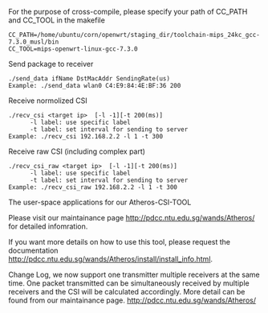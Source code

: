 For the purpose of cross-compile, please specify your path of CC_PATH and CC_TOOL in the makefile
```
CC_PATH=/home/ubuntu/corn/openwrt/staging_dir/toolchain-mips_24kc_gcc-7.3.0_musl/bin
CC_TOOL=mips-openwrt-linux-gcc-7.3.0
```
Send package to receiver
```
./send_data ifName DstMacAddr SendingRate(us)
Example: ./send_data wlan0 C4:E9:84:4E:BF:36 200
```
Receive normolized CSI
```
./recv_csi <target ip>  [-l -1][-t 200(ms)]                                                    
      -l label: use specific label                  
      -t label: set interval for sending to server  
Example: ./recv_csi 192.168.2.2 -l 1 -t 300
```
Receive raw CSI (including complex part)
```
./recv_csi_raw <target ip>  [-l -1][-t 200(ms)]                                                    
      -l label: use specific label                  
      -t label: set interval for sending to server  
Example: ./recv_csi_raw 192.168.2.2 -l 1 -t 300
```
The user-space applications for our Atheros-CSI-TOOL

Please visit our maintainance page http://pdcc.ntu.edu.sg/wands/Atheros/ for detailed infomration.

If you want more details on how to use this tool, please request the documentation http://pdcc.ntu.edu.sg/wands/Atheros/install/install_info.html.

Change Log, we now support one transmitter multiple receivers at the same time. One packet transmitted can be simultaneously received by multiple receivers and the CSI will be calculated accordingly. More detail can be found from our maintainance page. http://pdcc.ntu.edu.sg/wands/Atheros/

